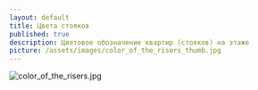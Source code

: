 ```yaml
---
layout: default
title: Цвета стояков
published: true
description: Цветовое обозначение квартир (стояков) на этаже
picture: /assets/images/color_of_the_risers_thumb.jpg
---
```


![color_of_the_risers.jpg]({{site.baseurl}}/assets/images/color_of_the_risers.jpg)
